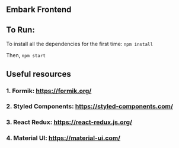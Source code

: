 ## Embark Frontend

## To Run:

To install all the dependencies for the first time:
`npm install`

Then,
`npm start`

## Useful resources

### 1. Formik: https://formik.org/

### 2. Styled Components: https://styled-components.com/

### 3. React Redux: https://react-redux.js.org/

### 4. Material UI: https://material-ui.com/

